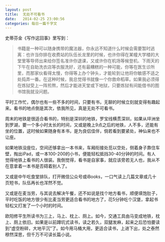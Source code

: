 ```yaml
---
layout: post
title:  无处不可看书
date:   2014-02-25 23:00:56
categories: 每日一篇千字文 
---
```


史蒂芬金《写作这回事》里写到：
>书籍是一种可以随身携带的魔法器，你永远不知道什么时候会需要暂时逃离：也许当你排在收费站的队伍长龙里的时候，也许你得在某幢大学楼的大堂里等导师出来给你签名准许你退课，又或许你在机场等候登机、下雨天的下午在自助洗衣店等衣服洗好，还有最糟糕的一种可能，你等在医生诊所里，而那家伙看得太慢，你得等上办个钟头，才能轮到让他将你敏感不适之处捣弄一番。在这种时候，我总觉得书就像一个你救命稻草。如果我必须得在炼狱受上一阵煎熬，然后才能进天堂或下地狱，只要炼狱有间能借书的图书馆我就没问题。

平时工作忙，偶尔也有一些不多的时间，只要有书，无聊的时候立刻就变得有趣起来。看书的地点倒是其次，依我所见，真是无处不可看书。

周末的地铁是很适合看书的，特别是深圳的地铁，罗宝线横贯深圳，如果从坪洲坐到罗湖，要一个多小时太长的时间，又或是晚上9点之后的地铁，人不多，还能有坐的位置，这时候如果随身有本书，是为良侣佳伴，倘若看到要紧处，神仙来也不让座。

如果地铁没座位，空间还够拿出一本书来，车厢衔接处觅以空处，侧着身子靠住车壁，掏出iPad，或一本100-200的小书，便能轻松抵挡30-40分钟的时间。有人觉得地铁上看书的人很装。我倒觉得，看书是自家事，就应该旁若无人也，我从不在意拿着一本书是否碍着别人了。

又或是中午吃食堂排队，打开微信公众号或iBooks，一口气读上几篇文章或几十页短书，队伍再长也浑然不觉。

又或是在麦当劳，与其说去解决午餐，还不如说是找个地方看书，顺便填饱肚子，平时吃饭的地方很少有比麦当劳更适合看书的地方了，花5分钟吃个汉堡，拿起书轻松又打发了一个小时的时间。

欧阳修平生所读书为三上，马上、枕上、厕上。如今，交通工具由马变成地铁，枕上、厕上依旧。如果是以前蹲坑式读书，读之若久，双腿发麻，起来之后恐怕要读到“虚空粉碎，大地平沉”了。如今用马桶大用，更适合读书，上进下出，处之泰然穆然深思，但千万不可读长篇小说。